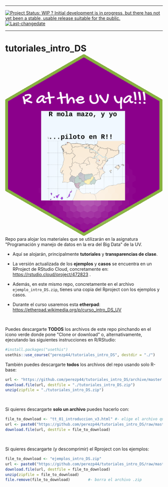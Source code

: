 ------------------------------------------------------------------------

[![Project Status: WIP ? Initial development is in progress, but there has not yet been a stable, usable release suitable for the public.](http://www.repostatus.org/badges/latest/wip.svg)](http://www.repostatus.org/#wip) [![Last-changedate](https://img.shields.io/badge/last%20change-2018--02--06-yellowgreen.svg)](/commits/master)


------------------------------------------------------------------------


tutoriales_intro_DS <img src="/figs/mola-mazo.png" align="right" />
===================================================================


Repo para alojar los materiales que se utilizarán en la asignatura "Programación y manejo de datos en la era del Big Data" de la UV.

- Aquí se alojarán, principalmente **tutoriales** y **transparencias de clase**. 

- La versión actualizada de los **ejemplos** y **casos** se encuentra en un RProject de RStudio Cloud, concretamente en: <https://rstudio.cloud/project/472823> . 

- Además, en este mismo repo, concretamente en el archivo `ejemplo_intro_DS.zip`, tienes una copia del Rproject con los ejemplos y casos.

- Durante el curso usaremos esta **etherpad**: <https://etherpad.wikimedia.org/p/curso_intro_DS_UV>

<br>

Puedes descargarte **TODOS** los archivos de este repo pinchando en el icono verde donde pone "Clone or download" o, alternativamente, ejecutando las siguientes instrucciones en R/RStudio:

```r
#install.packages("usethis") 
usethis::use_course("perezp44/tutoriales_intro_DS", destdir = "./")
```

También puedes descargarte **todos** los archivos del repo usando solo R-base:

```r
url <- "https://github.com/perezp44/tutoriales_intro_DS/archive/master.zip"
download.file(url, destfile = "./tutoriales_intro_DS.zip")
unzip(zipfile = "./tutoriales_intro_DS.zip")
```

<br>


Si quieres descargarte **solo un archivo** puedes hacerlo con:

```r
file_to_download <- "tt_01_introduccion_v3.html" #- elige el archivo que quieres bajarte
url <- paste0("https://github.com/perezp44/tutoriales_intro_DS/raw/master/", file_to_download)
download.file(url, destfile = file_to_download)
```

<br>

Si quieres descargarte (y descomprimir) el Rproject con los ejemplos:

```r
file_to_download <- "ejemplos_intro_DS.zip" 
url <- paste0("https://github.com/perezp44/tutoriales_intro_DS/raw/master/", file_to_download)
download.file(url, destfile = file_to_download)
unzip(zipfile = file_to_download)
file.remove(file_to_download)        #- borra el archivo .zip
```
